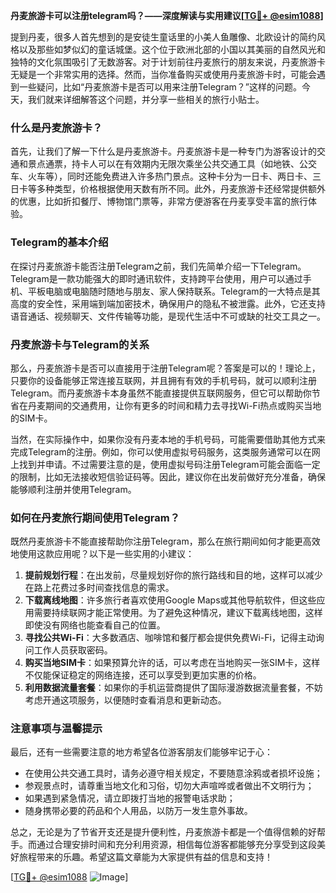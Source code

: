 **丹麦旅游卡可以注册telegram吗？——深度解读与实用建议[[TG💪+ @esim1088](https://t.me/s/esim1088)]**

提到丹麦，很多人首先想到的是安徒生童话里的小美人鱼雕像、北欧设计的简约风格以及那些如梦似幻的童话城堡。这个位于欧洲北部的小国以其美丽的自然风光和独特的文化氛围吸引了无数游客。对于计划前往丹麦旅行的朋友来说，丹麦旅游卡无疑是一个非常实用的选择。然而，当你准备购买或使用丹麦旅游卡时，可能会遇到一些疑问，比如“丹麦旅游卡是否可以用来注册Telegram？”这样的问题。今天，我们就来详细解答这个问题，并分享一些相关的旅行小贴士。

### 什么是丹麦旅游卡？

首先，让我们了解一下什么是丹麦旅游卡。丹麦旅游卡是一种专门为游客设计的交通和景点通票，持卡人可以在有效期内无限次乘坐公共交通工具（如地铁、公交车、火车等），同时还能免费进入许多热门景点。这种卡分为一日卡、两日卡、三日卡等多种类型，价格根据使用天数有所不同。此外，丹麦旅游卡还经常提供额外的优惠，比如折扣餐厅、博物馆门票等，非常方便游客在丹麦享受丰富的旅行体验。

### Telegram的基本介绍

在探讨丹麦旅游卡能否注册Telegram之前，我们先简单介绍一下Telegram。Telegram是一款功能强大的即时通讯软件，支持跨平台使用，用户可以通过手机、平板电脑或电脑随时随地与朋友、家人保持联系。Telegram的一大特点是其高度的安全性，采用端到端加密技术，确保用户的隐私不被泄露。此外，它还支持语音通话、视频聊天、文件传输等功能，是现代生活中不可或缺的社交工具之一。

### 丹麦旅游卡与Telegram的关系

那么，丹麦旅游卡是否可以直接用于注册Telegram呢？答案是可以的！理论上，只要你的设备能够正常连接互联网，并且拥有有效的手机号码，就可以顺利注册Telegram。而丹麦旅游卡本身虽然不能直接提供互联网服务，但它可以帮助你节省在丹麦期间的交通费用，让你有更多的时间和精力去寻找Wi-Fi热点或购买当地的SIM卡。

当然，在实际操作中，如果你没有丹麦本地的手机号码，可能需要借助其他方式来完成Telegram的注册。例如，你可以使用虚拟号码服务，这类服务通常可以在网上找到并申请。不过需要注意的是，使用虚拟号码注册Telegram可能会面临一定的限制，比如无法接收短信验证码等。因此，建议你在出发前做好充分准备，确保能够顺利注册并使用Telegram。

### 如何在丹麦旅行期间使用Telegram？

既然丹麦旅游卡不能直接帮助你注册Telegram，那么在旅行期间如何才能更高效地使用这款应用呢？以下是一些实用的小建议：

1. **提前规划行程**：在出发前，尽量规划好你的旅行路线和目的地，这样可以减少在路上花费过多时间查找信息的需求。
2. **下载离线地图**：许多旅行者喜欢使用Google Maps或其他导航软件，但这些应用需要持续联网才能正常使用。为了避免这种情况，建议下载离线地图，这样即使没有网络也能查看自己的位置。
3. **寻找公共Wi-Fi**：大多数酒店、咖啡馆和餐厅都会提供免费Wi-Fi，记得主动询问工作人员获取密码。
4. **购买当地SIM卡**：如果预算允许的话，可以考虑在当地购买一张SIM卡，这样不仅能保证稳定的网络连接，还可以享受到更加实惠的价格。
5. **利用数据流量套餐**：如果你的手机运营商提供了国际漫游数据流量套餐，不妨考虑开通这项服务，以便随时查看消息和更新动态。

### 注意事项与温馨提示

最后，还有一些需要注意的地方希望各位游客朋友们能够牢记于心：

- 在使用公共交通工具时，请务必遵守相关规定，不要随意涂鸦或者损坏设施；
- 参观景点时，请尊重当地文化和习俗，切勿大声喧哗或者做出不文明行为；
- 如果遇到紧急情况，请立即拨打当地的报警电话求助；
- 随身携带必要的药品和个人用品，以防万一发生意外事故。

总之，无论是为了节省开支还是提升便利性，丹麦旅游卡都是一个值得信赖的好帮手。而通过合理安排时间和充分利用资源，相信每位游客都能够充分享受到这段美好旅程带来的乐趣。希望这篇文章能为大家提供有益的信息和支持！

[[TG💪+ @esim1088](https://t.me/s/esim1088) ![Image](https://i.postimg.cc/4NQfJmqS/Snipaste-2025-05-13-00-14-12.png)]